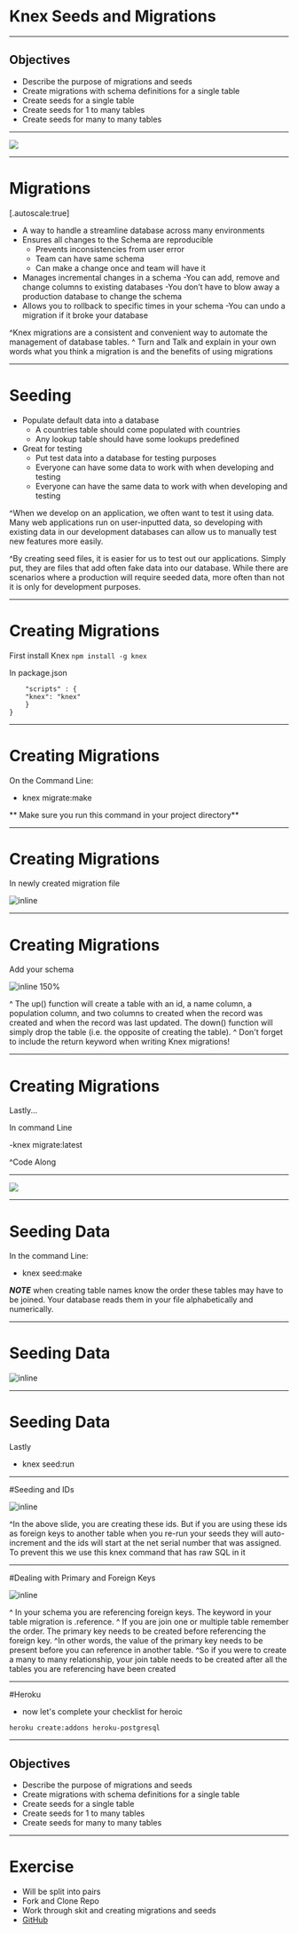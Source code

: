 # Knex Seeds and Migrations

---

## Objectives

- Describe the purpose of migrations and seeds
- Create migrations with schema definitions for a single table
- Create seeds for a single table
- Create seeds for 1 to many tables
- Create seeds for many to many tables

---

![](https://media.giphy.com/media/SUtPZfyDenHoY/giphy.gif)

---

# Migrations

[.autoscale:true]

- A way to handle a streamline database	across many environments
- Ensures all changes to the Schema are reproducible
	- Prevents inconsistencies from user error
	- Team can have same schema
	- Can make a change once and team will have it 
- Manages incremental changes in a schema
	-You can add, remove and change columns to existing databases
	-You don’t have to blow away a production database to change the schema
- Allows you to rollback to specific times in your schema
	-You can undo a migration if it broke your database

^Knex migrations are a consistent and convenient way to automate the management of database tables.
^ Turn and Talk and explain in your own words what you think a migration is and the benefits of using migrations

---

# Seeding
- Populate default data into a database
	- A countries table should come populated with countries
	- Any lookup table should have some lookups predefined
- Great for testing
	- Put test data into a database for testing purposes
	- Everyone can have some data to work with when developing and testing
	- Everyone can have the same data to work with when developing and testing

^When we develop on an application, we often want to test it using data. Many web applications run on user-inputted data, so developing with existing data in our development databases can allow us to manually test new features more easily.

^By creating seed files, it is easier for us to test out our applications. Simply put, they are files that add often fake data into our database. While there are scenarios where a production will require seeded data, more often than not it is only for development purposes.

---

# Creating Migrations

First install Knex
```npm install -g knex```

In package.json

```{
    "scripts" : {
	"knex": "knex"
    }
}
```

---

# Creating Migrations

On the Command Line:

- knex migrate:make **<name>**

** Make sure you run this command in your project directory**

---

# Creating Migrations

In newly created migration file

![inline](./emptymigration.png)

---

# Creating Migrations

Add your schema

![inline 150%](./filledmigration.png)

^ The up() function will create a table with an id, a name column, a population column, and two columns to created when the record was created and when the record was last updated. The down() function will simply drop the table (i.e. the opposite of creating the table).
^ Don't forget to include the return keyword when writing Knex migrations!

---

# Creating Migrations

Lastly...

In command Line

-knex migrate:latest

^Code Along

---

![](https://media.giphy.com/media/UbSjMVag92aT6/giphy.gif)

---

# Seeding Data

In the command Line:
- knex seed:make **<name>**

***NOTE*** when creating table names know the order these tables may have to be joined. Your database reads them in your file alphabetically and numerically.

---

# Seeding Data

![inline](./filledseed.png)

---

# Seeding Data

Lastly

- knex seed:run

---

#Seeding and IDs

![inline](./resetidseeds.png)

^In the above slide, you are creating these ids. But if you are using these ids as foreign keys to another table when you re-run your seeds they will auto-increment and the ids will start at the net serial number that was assigned. To prevent this we use this knex command that has raw SQL in it

---

#Dealing with Primary and Foreign Keys

![inline](./keyreferences.png)

^ In your schema you are referencing foreign keys. The keyword in your table migration is .reference.
^ If you are join one or multiple table remember the order. The primary key needs to be created before referencing the foreign key. 
^In other words, the value of the primary key needs to be present before you can reference in another table. 
^So if you were to create a many to many relationship, your join table needs to be created after all the tables you are referencing have been created

---

#Heroku

- now let's complete your checklist for heroic

```
heroku create:addons heroku-postgresql
```

---

## Objectives

- Describe the purpose of migrations and seeds
- Create migrations with schema definitions for a single table
- Create seeds for a single table
- Create seeds for 1 to many tables
- Create seeds for many to many tables

---

# Exercise

- Will be split into pairs
- Fork and Clone Repo
- Work through skit and creating migrations and seeds
- [GitHub](https://github.com/gSchool/knex-migration-seed-music-script)
